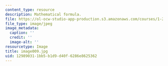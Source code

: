 ```yaml
---
content_type: resource
description: Mathematical formula.
file: https://ol-ocw-studio-app-production.s3.amazonaws.com/courses/1-225j-transportation-flow-systems-fall-2002/129890311bb5b1d9d40f6286e8625362_image009.jpg
file_type: image/jpeg
image_metadata:
  caption: ''
  credit: ''
  image-alt: ''
resourcetype: Image
title: image009.jpg
uid: 12989031-1bb5-b1d9-d40f-6286e8625362
---
```

